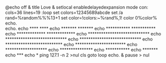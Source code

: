 @echo off & title Love & setlocal enabledelayedexpansion
mode con: cols=36 lines=19
:loop
set colors=12345689abcde 
set /a rand=%random%%%13+1
set color=!colors:~%rand%,1! 
color 0%color% 
echo.  
echo. 
echo          ****          ****
echo        *******        *******
echo      ***********    ***********
echo     *************  *************
echo     ****************************
echo     ****************************
echo     ****************************
echo      **************************
echo        ***********************
echo          *******************
echo            ***************
echo              ***********
echo                *******
echo                  ***
echo                   *
ping 127.1 -n 2 >nul
cls
goto loop
echo. & pause > nul